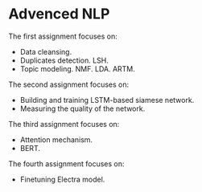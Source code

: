 # Advenced NLP

The first assignment focuses on:
- Data cleansing.
- Duplicates detection. LSH. 
- Topic modeling. NMF. LDA. ARTM.

The second assignment focuses on:
- Building and training LSTM-based siamese network.
- Measuring the quality of the network.

The third assignment focuses on:
- Attention mechanism.
- BERT.

The fourth assignment focuses on:
- Finetuning Electra model.